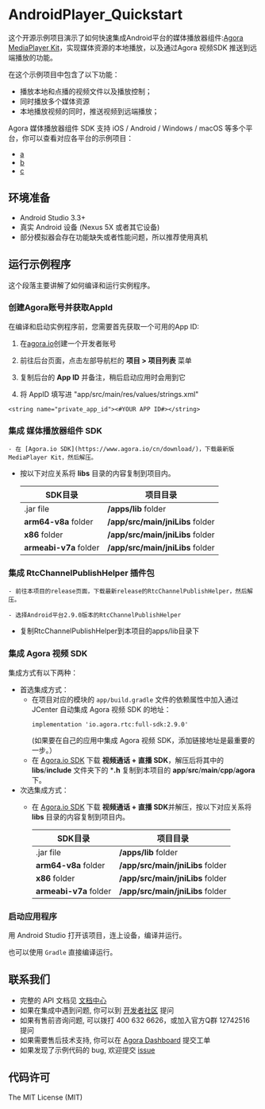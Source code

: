 # AndroidPlayer_Quickstart


这个开源示例项目演示了如何快速集成Android平台的媒体播放器组件:[Agora MediaPlayer Kit](https://download.agora.io/sdk/release/Agora_Media_Player_for_Android_rel.v1.1.0.91_20200228_2154.zip?_ga=2.22269240.208564419.1583061888-277459906.1543911509)，实现媒体资源的本地播放，以及通过Agora 视频SDK 推送到远端播放的功能。

在这个示例项目中包含了以下功能：

- 播放本地和点播的视频文件以及播放控制；
- 同时播放多个媒体资源
- 本地播放视频的同时，推送视频到远端播放；


Agora 媒体播放器组件 SDK 支持 iOS / Android / Windows / macOS 等多个平台，你可以查看对应各平台的示例项目：

- [a](https://github.com/AgoraIO/Basic-Video-Call/tree/master/One-to-One-Video/Agora-iOS-Tutorial-Swift-1to1)
- [b](https://github.com/AgoraIO/Basic-Video-Call/tree/master/One-to-One-Video/Agora-Windows-Tutorial-1to1)
- [c](https://github.com/AgoraIO/Basic-Video-Call/tree/master/One-to-One-Video/Agora-macOS-Tutorial-Swift-1to1)

## 环境准备

- Android Studio 3.3+
- 真实 Android 设备 (Nexus 5X 或者其它设备)
- 部分模拟器会存在功能缺失或者性能问题，所以推荐使用真机

## 运行示例程序

这个段落主要讲解了如何编译和运行实例程序。

### 创建Agora账号并获取AppId

在编译和启动实例程序前，您需要首先获取一个可用的App ID:
1. 在[agora.io](https://dashboard.agora.io/signin/)创建一个开发者账号
2. 前往后台页面，点击左部导航栏的 **项目 > 项目列表** 菜单
3. 复制后台的 **App ID** 并备注，稍后启动应用时会用到它


5. 将 AppID 填写进 "app/src/main/res/values/strings.xml"
  ```
  <string name="private_app_id"><#YOUR APP ID#></string>
  ```

### 集成 媒体播放器组件 SDK

	- 在 [Agora.io SDK](https://www.agora.io/cn/download/)，下载最新版 MediaPlayer Kit，然后解压。

  - 按以下对应关系将 **libs** 目录的内容复制到项目内。
                       
      SDK目录|项目目录
      ---|---
      .jar file|**/apps/lib** folder
      **arm64-v8a** folder|**/app/src/main/jniLibs** folder
      **x86** folder|**/app/src/main/jniLibs** folder
      **armeabi-v7a** folder|**/app/src/main/jniLibs** folder

### 集成 RtcChannelPublishHelper 插件包

	- 前往本项目的release页面，下载最新release的RtcChannelPublishHelper，然后解压。

	- 选择Android平台2.9.0版本的RtcChannelPublishHelper

  - 复制RtcChannelPublishHelper到本项目的apps/lib目录下

### 集成 Agora 视频 SDK

集成方式有以下两种：
  - 首选集成方式：
    - 在项目对应的模块的 `app/build.gradle` 文件的依赖属性中加入通过 JCenter 自动集成 Agora 视频 SDK 的地址：
      ```
      implementation 'io.agora.rtc:full-sdk:2.9.0'
      ```
      (如果要在自己的应用中集成 Agora 视频 SDK，添加链接地址是最重要的一步。）
    - 在 [Agora.io SDK](https://www.agora.io/cn/download/) 下载 **视频通话 + 直播 SDK**，解压后将其中的 **libs**/**include** 文件夹下的 ***.h** 复制到本项目的 **app**/**src**/**main**/**cpp**/**agora** 下。
  - 次选集成方式：
    - 在 [Agora.io SDK](https://www.agora.io/cn/download/) 下载 **视频通话 + 直播 SDK**并解压，按以下对应关系将 **libs** 目录的内容复制到项目内。
      
      SDK目录|项目目录
      ---|---
      .jar file|**/apps/lib** folder
      **arm64-v8a** folder|**/app/src/main/jniLibs** folder
      **x86** folder|**/app/src/main/jniLibs** folder
      **armeabi-v7a** folder|**/app/src/main/jniLibs** folder


### 启动应用程序

用 Android Studio 打开该项目，连上设备，编译并运行。

也可以使用 `Gradle` 直接编译运行。


## 联系我们

- 完整的 API 文档见 [文档中心](https://docs.agora.io/cn/)
- 如果在集成中遇到问题, 你可以到 [开发者社区](https://dev.agora.io/cn/) 提问
- 如果有售前咨询问题, 可以拨打 400 632 6626，或加入官方Q群 12742516 提问
- 如果需要售后技术支持, 你可以在 [Agora Dashboard](https://dashboard.agora.io) 提交工单
- 如果发现了示例代码的 bug, 欢迎提交 [issue](https://github.com/AgoraIO/Basic-Video-Call/issues)

## 代码许可

The MIT License (MIT)
